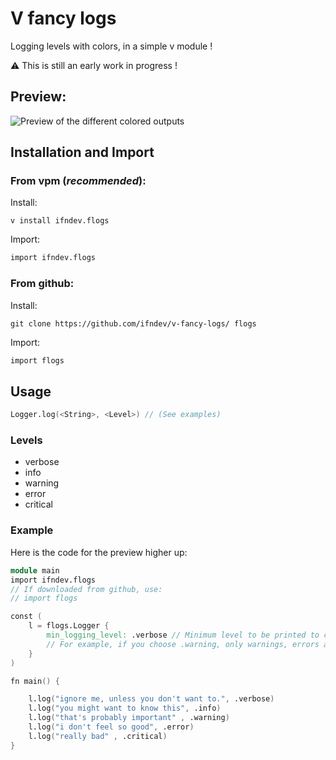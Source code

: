 # V fancy logs
Logging levels with colors, in a simple v module !

:warning: This is still an early work in progress !

## Preview:
![Preview of the different colored outputs](https://raw.githubusercontent.com/ifndev/v-fancy-logs/master/readme-assets/demo.png)

## Installation and Import

### From vpm (*recommended*):

Install:
```
v install ifndev.flogs
```

Import:
```v
import ifndev.flogs
```

### From github:

Install:
```
git clone https://github.com/ifndev/v-fancy-logs/ flogs
```

Import:
```v
import flogs
```

## Usage

```v
Logger.log(<String>, <Level>) // (See examples)
````

### Levels

- verbose
- info
- warning
- error
- critical

### Example
Here is the code for the preview higher up:

```v
module main
import ifndev.flogs
// If downloaded from github, use:
// import flogs

const (
	l = flogs.Logger {
		min_logging_level: .verbose // Minimum level to be printed to console
		// For example, if you choose .warning, only warnings, errors and critical errors will be displayed
	}
)

fn main() {

	l.log("ignore me, unless you don't want to.", .verbose)
	l.log("you might want to know this", .info)
	l.log("that's probably important" , .warning)
	l.log("i don't feel so good", .error)
	l.log("really bad" , .critical)
}
```
